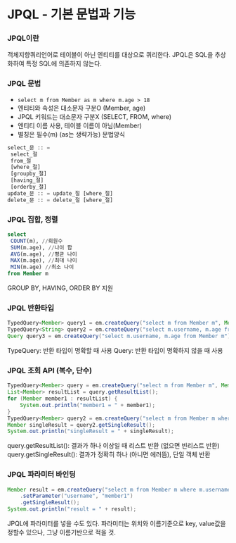 # JPQL - 기본 문법과 기능
### JPQL이란
객체지향쿼리언어로 테이블이 아닌 엔티티를 대상으로 쿼리한다.
JPQL은 SQL을 추상화하여 특정 SQL에 의존하지 않는다.
### JPQL 문법
- `select m from Member as m where m.age > 18`
- 엔티티와 속성은 대소문자 구분O (Member, age)
- JPQL 키워드는 대소문자 구분X (SELECT, FROM, where)
- 엔티티 이름 사용, 테이블 이름이 아님(Member)
- 별칭은 필수(m) (as는 생략가능)
문법양식
```sql
select_문 :: = 
 select_절
 from_절
 [where_절]
 [groupby_절]
 [having_절]
 [orderby_절]
update_문 :: = update_절 [where_절]
delete_문 :: = delete_절 [where_절]
```
### JPQL 집합, 정렬
```sql
select
 COUNT(m), //회원수
 SUM(m.age), //나이 합
 AVG(m.age), //평균 나이
 MAX(m.age), //최대 나이
 MIN(m.age) //최소 나이
from Member m
```
GROUP BY, HAVING, ORDER BY 지원
### JPQL 반환타입
```java
TypedQuery<Member> query1 = em.createQuery("select m from Member m", Member.class);
TypedQuery<String> query2 = em.createQuery("select m.username, m.age from Member m", String.class);
Query query3 = em.createQuery("select m.username, m.age from Member m");
```
TypeQuery: 반환 타입이 명확할 때 사용
Query: 반환 타입이 명확하지 않을 때 사용
### JPQL 조회 API (복수, 단수)
```java
TypedQuery<Member> query = em.createQuery("select m from Member m", Member.class);
List<Member> resultList = query.getResultList();
for (Member member1 : resultList) {
    System.out.println("member1 = " + member1);
}
TypedQuery<Member> query2 = em.createQuery("select m from Member m where m.id = 1", Member.class);
Member singleResult = query2.getSingleResult();
System.out.println("singleResult = " + singleResult);
```
query.getResultList(): 결과가 하나 이상일 때 리스트 반환 (없으면 빈리스트 반환)
query.getSingleResult(): 결과가 정확히 하나 (아니면 에러뜸), 단일 객체 반환
### JPQL 파라미터 바인딩
```java
Member result = em.createQuery("select m from Member m where m.username =:username", Member.class)
    .setParameter("username", "member1")
    .getSingleResult();
System.out.println("result = " + result);
```
JPQL에 파라미터를 넣을 수도 있다.
파라미터는 위치와 이름기준으로 key, value값을 정할수 있으나, 그냥 이름기반으로 적을 것.
